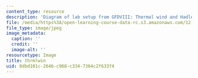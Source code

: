 ```yaml
---
content_type: resource
description: 'Diagram of lab setup from GFDVIII: Thermal wind and Hadley circulation.'
file: /media/https%3A/open-learning-course-data-rc.s3.amazonaws.com/12-003-atmosphere-ocean-and-climate-dynamics-fall-2008/8dbd101c2646c968c3347364c2f633f4_thrmlwin.jpg
file_type: image/jpeg
image_metadata:
  caption: ''
  credit: ''
  image-alt: ''
resourcetype: Image
title: thrmlwin
uid: 8dbd101c-2646-c968-c334-7364c2f633f4
---
```

